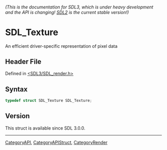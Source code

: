 ###### (This is the documentation for SDL3, which is under heavy development and the API is changing! [SDL2](https://wiki.libsdl.org/SDL2/) is the current stable version!)
# SDL_Texture

An efficient driver-specific representation of pixel data

## Header File

Defined in [<SDL3/SDL_render.h>](https://github.com/libsdl-org/SDL/blob/main/include/SDL3/SDL_render.h)

## Syntax

```c
typedef struct SDL_Texture SDL_Texture;
```

## Version

This struct is available since SDL 3.0.0.

----
[CategoryAPI](CategoryAPI), [CategoryAPIStruct](CategoryAPIStruct), [CategoryRender](CategoryRender)

